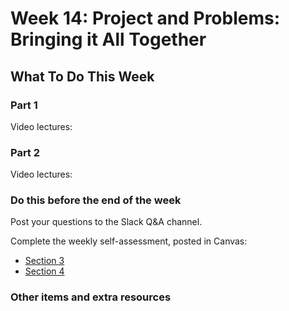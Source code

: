 # Week 14: Project and Problems: Bringing it All Together

## What To Do This Week

### Part 1

Video lectures:

### Part 2

Video lectures:

### Do this before the end of the week

Post your questions to the Slack Q&A channel.

Complete the weekly self-assessment, posted in Canvas:

  - [Section 3](https://rutgers.instructure.com/courses/40197/assignments/700981)
  - [Section 4](https://rutgers.instructure.com/courses/40200/assignments/700994)

### Other items and extra resources
